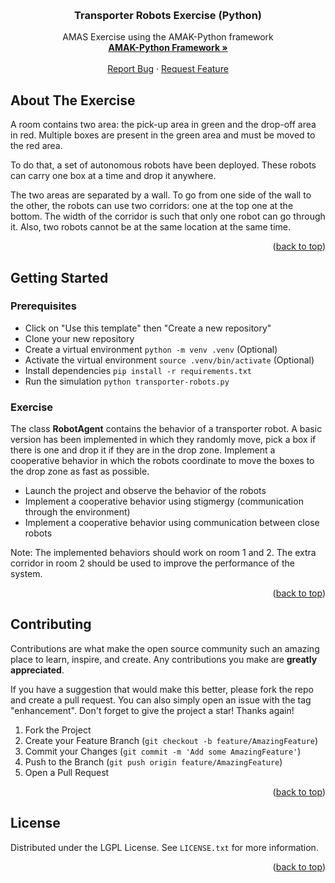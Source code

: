 <!-- Improved compatibility of back to top link: See: https://github.com/othneildrew/Best-README-Template/pull/73 -->
<a name="readme-top"></a>
<!--
*** Thanks for checking out the Best-README-Template. If you have a suggestion
*** that would make this better, please fork the repo and create a pull request
*** or simply open an issue with the tag "enhancement".
*** Don't forget to give the project a star!
*** Thanks again! Now go create something AMAZING! :D
-->



<!-- PROJECT SHIELDS -->
<!--
*** I'm using markdown "reference style" links for readability.
*** Reference links are enclosed in brackets [ ] instead of parentheses ( ).
*** See the bottom of this document for the declaration of the reference variables
*** for contributors-url, forks-url, etc. This is an optional, concise syntax you may use.
*** https://www.markdownguide.org/basic-syntax/#reference-style-links
-->



<!-- PROJECT LOGO -->
<br />
<div align="center">

<h3 align="center">Transporter Robots Exercise (Python)</h3>

  <p align="center">
    AMAS Exercise using the AMAK-Python framework
    <br />
    <a href="https://github.com/alexandreprl/amak-python"><strong>AMAK-Python Framework »</strong></a>
    <br />
    <br />
    <a href="https://github.com/alexandreprl/amak-python-exercise-transporter-robots/issues">Report Bug</a>
    ·
    <a href="https://github.com/alexandreprl/amak-python-exercise-transporter-robots/issues">Request Feature</a>
  </p>
</div>



<!-- ABOUT THE PROJECT -->
## About The Exercise

A room contains two area: the pick-up area in green and the drop-off area in red. Multiple boxes are present in the green area and must be moved to the red area.

To do that, a set of autonomous robots have been deployed. These robots can carry one box at a time and drop it anywhere.

The two areas are separated by a wall. To go from one side of the wall to the other, the robots can use two corridors: one at the top one at the bottom. The width of the corridor is such that only one robot can go through it. Also, two robots cannot be at the same location at the same time.

<p align="right">(<a href="#readme-top">back to top</a>)</p>

<!-- GETTING STARTED -->
## Getting Started

### Prerequisites

* Click on "Use this template" then "Create a new repository"
* Clone your new repository
* Create a virtual environment `python -m venv .venv` (Optional)
* Activate the virtual environment `source .venv/bin/activate` (Optional)
* Install dependencies `pip install -r requirements.txt`
* Run the simulation `python transporter-robots.py`

### Exercise

The class __RobotAgent__ contains the behavior of a transporter robot. A basic version has been implemented in which they randomly move, pick a box if there is one and drop it if they are in the drop zone. Implement a cooperative behavior in which the robots coordinate to move the boxes to the drop zone as fast as possible.

- Launch the project and observe the behavior of the robots
- Implement a cooperative behavior using stigmergy (communication through the environment)
- Implement a cooperative behavior using communication between close robots

Note: The implemented behaviors should work on room 1 and 2. The extra corridor in room 2 should be used to improve the performance of the system. 


<p align="right">(<a href="#readme-top">back to top</a>)</p>



<!-- CONTRIBUTING -->
## Contributing

Contributions are what make the open source community such an amazing place to learn, inspire, and create. Any contributions you make are **greatly appreciated**.

If you have a suggestion that would make this better, please fork the repo and create a pull request. You can also simply open an issue with the tag "enhancement".
Don't forget to give the project a star! Thanks again!

1. Fork the Project
2. Create your Feature Branch (`git checkout -b feature/AmazingFeature`)
3. Commit your Changes (`git commit -m 'Add some AmazingFeature'`)
4. Push to the Branch (`git push origin feature/AmazingFeature`)
5. Open a Pull Request

<p align="right">(<a href="#readme-top">back to top</a>)</p>



<!-- LICENSE -->
## License

Distributed under the LGPL License. See `LICENSE.txt` for more information.

<p align="right">(<a href="#readme-top">back to top</a>)</p>




